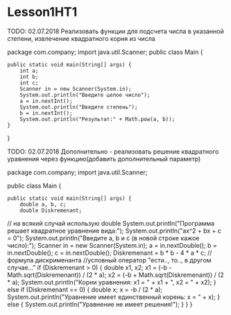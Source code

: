 # Lesson1HT1
TODO: 02.07.2018 Реализовать функции для подсчета числа в указанной степени, извлечение квадратного корня из числа

package com.company;
import java.util.Scanner;
public class Main {

    public static void main(String[] args) {
        int a;
        int b;
        int c;
        Scanner in = new Scanner(System.in);
        System.out.println("Введите целое число");
        a = in.nextInt();
        System.out.println("Введите степень");
        b = in.nextInt();
        System.out.println("Результат:" + Math.pow(a, b));
    }
}

TODO: 02.07.2018 Дополнительно - реализовать решение квадратного уравнения через функцию(добавить дополнительный параметр)

package com.company;
import java.util.Scanner;

public class Main {

    public static void main(String[] args) {
        double a, b, c;
        double Diskremenant;
// на всякий случай использую double
        System.out.println("Программа решает квадратное уравнение вида:");
        System.out.println("ax^2 + bx + c = 0");
        System.out.println("Введите a, b и c  (в новой строке кажое число):");
        Scanner in = new Scanner(System.in);
        a = in.nextDouble();
        b = in.nextDouble();
        c = in.nextDouble();
        Diskremenant = b * b - 4 * a * c;
        //формула дискрименанта
        //условный оператор "ести.., то.., в другом случае..."
        if (Diskremenant > 0) {
            double x1, x2;
            x1 = (-b - Math.sqrt(Diskremenant)) / (2 * a);
            x2 = (-b + Math.sqrt(Diskremenant)) / (2 * a);
            System.out.println("Корни уравнения: x1 = " + x1 + ", x2 = " + x2);
        } else if (Diskremenant == 0) {
            double x;
            x = -b / (2 * a);
            System.out.println("Уравнение имеет единственный корень: x = " + x);
        } else {
            System.out.println("Уравнение не имеет решения!");
        }
    }
}
